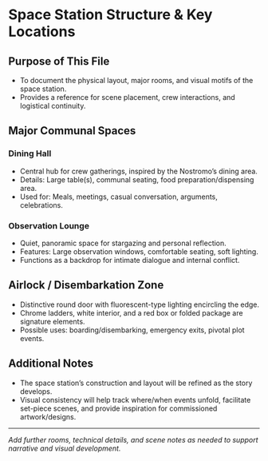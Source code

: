 # Space Station Structure & Key Locations

## Purpose of This File
- To document the physical layout, major rooms, and visual motifs of the space station.
- Provides a reference for scene placement, crew interactions, and logistical continuity.

## Major Communal Spaces

### Dining Hall
- Central hub for crew gatherings, inspired by the Nostromo’s dining area.
- Details: Large table(s), communal seating, food preparation/dispensing area.
- Used for: Meals, meetings, casual conversation, arguments, celebrations.

### Observation Lounge
- Quiet, panoramic space for stargazing and personal reflection.
- Features: Large observation windows, comfortable seating, soft lighting.
- Functions as a backdrop for intimate dialogue and internal conflict.

## Airlock / Disembarkation Zone
- Distinctive round door with fluorescent-type lighting encircling the edge.
- Chrome ladders, white interior, and a red box or folded package are signature elements.
- Possible uses: boarding/disembarking, emergency exits, pivotal plot events.

## Additional Notes
- The space station’s construction and layout will be refined as the story develops.
- Visual consistency will help track where/when events unfold, facilitate set-piece scenes, and provide inspiration for commissioned artwork/designs.

---

*Add further rooms, technical details, and scene notes as needed to support narrative and visual development.*